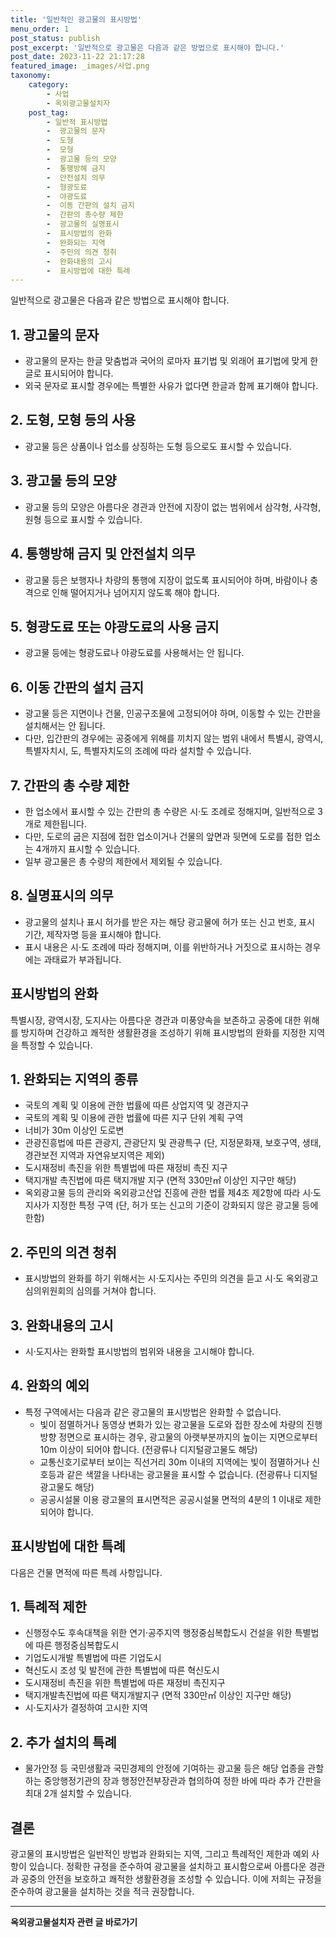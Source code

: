 ```yaml
---
title: '일반적인 광고물의 표시방법'
menu_order: 1
post_status: publish
post_excerpt: '일반적으로 광고물은 다음과 같은 방법으로 표시해야 합니다.'
post_date: 2023-11-22 21:17:28
featured_image: _images/사업.png
taxonomy:
    category:
        - 사업
        - 옥외광고물설치자
    post_tag:
        - 일반적 표시방법
        -  광고물의 문자
        -  도형
        -  모형
        -  광고물 등의 모양
        -  통행방해 금지
        -  안전설치 의무
        -  형광도료
        -  야광도료
        -  이동 간판의 설치 금지
        -  간판의 총수량 제한
        -  광고물의 실명표시
        -  표시방법의 완화
        -  완화되는 지역
        -  주민의 의견 청취
        -  완화내용의 고시
        -  표시방법에 대한 특례
---
```



일반적으로 광고물은 다음과 같은 방법으로 표시해야 합니다. 

## 1. 광고물의 문자
- 광고물의 문자는 한글 맞춤법과 국어의 로마자 표기법 및 외래어 표기법에 맞게 한글로 표시되어야 합니다.
- 외국 문자로 표시할 경우에는 특별한 사유가 없다면 한글과 함께 표기해야 합니다.

## 2. 도형, 모형 등의 사용
- 광고물 등은 상품이나 업소를 상징하는 도형 등으로도 표시할 수 있습니다.

## 3. 광고물 등의 모양
- 광고물 등의 모양은 아름다운 경관과 안전에 지장이 없는 범위에서 삼각형, 사각형, 원형 등으로 표시할 수 있습니다.

## 4. 통행방해 금지 및 안전설치 의무
- 광고물 등은 보행자나 차량의 통행에 지장이 없도록 표시되어야 하며, 바람이나 충격으로 인해 떨어지거나 넘어지지 않도록 해야 합니다.

## 5. 형광도료 또는 야광도료의 사용 금지
- 광고물 등에는 형광도료나 야광도료를 사용해서는 안 됩니다.

## 6. 이동 간판의 설치 금지
- 광고물 등은 지면이나 건물, 인공구조물에 고정되어야 하며, 이동할 수 있는 간판을 설치해서는 안 됩니다.
- 다만, 입간판의 경우에는 공중에게 위해를 끼치지 않는 범위 내에서 특별시, 광역시, 특별자치시, 도, 특별자치도의 조례에 따라 설치할 수 있습니다.

## 7. 간판의 총 수량 제한
- 한 업소에서 표시할 수 있는 간판의 총 수량은 시·도 조례로 정해지며, 일반적으로 3개로 제한됩니다. 
- 다만, 도로의 굽은 지점에 접한 업소이거나 건물의 앞면과 뒷면에 도로를 접한 업소는 4개까지 표시할 수 있습니다.
- 일부 광고물은 총 수량의 제한에서 제외될 수 있습니다.

## 8. 실명표시의 의무
- 광고물의 설치나 표시 허가를 받은 자는 해당 광고물에 허가 또는 신고 번호, 표시 기간, 제작자명 등을 표시해야 합니다.
- 표시 내용은 시·도 조례에 따라 정해지며, 이를 위반하거나 거짓으로 표시하는 경우에는 과태료가 부과됩니다.

## 표시방법의 완화
특별시장, 광역시장, 도지사는 아름다운 경관과 미풍양속을 보존하고 공중에 대한 위해를 방지하며 건강하고 쾌적한 생활환경을 조성하기 위해 표시방법의 완화를 지정한 지역을 특정할 수 있습니다. 

## 1. 완화되는 지역의 종류
- 국토의 계획 및 이용에 관한 법률에 따른 상업지역 및 경관지구
- 국토의 계획 및 이용에 관한 법률에 따른 지구 단위 계획 구역
- 너비가 30m 이상인 도로변
- 관광진흥법에 따른 관광지, 관광단지 및 관광특구 (단, 지정문화재, 보호구역, 생태, 경관보전 지역과 자연유보지역은 제외)
- 도시재정비 촉진을 위한 특별법에 따른 재정비 촉진 지구
- 택지개발 촉진법에 따른 택지개발 지구 (면적 330만㎡ 이상인 지구만 해당)
- 옥외광고물 등의 관리와 옥외광고산업 진흥에 관한 법률 제4조 제2항에 따라 시·도지사가 지정한 특정 구역 (단, 허가 또는 신고의 기준이 강화되지 않은 광고물 등에 한함)

## 2. 주민의 의견 청취
- 표시방법의 완화를 하기 위해서는 시·도지사는 주민의 의견을 듣고 시·도 옥외광고심의위원회의 심의를 거쳐야 합니다.

## 3. 완화내용의 고시
- 시·도지사는 완화할 표시방법의 범위와 내용을 고시해야 합니다.

## 4. 완화의 예외
- 특정 구역에서는 다음과 같은 광고물의 표시방법은 완화할 수 없습니다.
  - 빛이 점멸하거나 동영상 변화가 있는 광고물을 도로와 접한 장소에 차량의 진행방향 정면으로 표시하는 경우, 광고물의 아랫부분까지의 높이는 지면으로부터 10m 이상이 되어야 합니다. (전광류나 디지털광고물도 해당)
  - 교통신호기로부터 보이는 직선거리 30m 이내의 지역에는 빛이 점멸하거나 신호등과 같은 색깔을 나타내는 광고물을 표시할 수 없습니다. (전광류나 디지털광고물도 해당)
  - 공공시설물 이용 광고물의 표시면적은 공공시설물 면적의 4분의 1 이내로 제한되어야 합니다.

## 표시방법에 대한 특례

다음은 건물 면적에 따른 특례 사항입니다.

## 1. 특례적 제한
- 신행정수도 후속대책을 위한 연기·공주지역 행정중심복합도시 건설을 위한 특별법에 따른 행정중심복합도시
- 기업도시개발 특별법에 따른 기업도시
- 혁신도시 조성 및 발전에 관한 특별법에 따른 혁신도시
- 도시재정비 촉진을 위한 특별법에 따른 재정비 촉진지구
- 택지개발촉진법에 따른 택지개발지구 (면적 330만㎡ 이상인 지구만 해당)
- 시·도지사가 결정하여 고시한 지역

## 2. 추가 설치의 특례
- 물가안정 등 국민생활과 국민경제의 안정에 기여하는 광고물 등은 해당 업종을 관할하는 중앙행정기관의 장과 행정안전부장관과 협의하여 정한 바에 따라 추가 간판을 최대 2개 설치할 수 있습니다.

## 결론


광고물의 표시방법은 일반적인 방법과 완화되는 지역, 그리고 특례적인 제한과 예외 사항이 있습니다. 정확한 규정을 준수하여 광고물을 설치하고 표시함으로써 아름다운 경관과 공중의 안전을 보호하고 쾌적한 생활환경을 조성할 수 있습니다. 이에 저희는 규정을 준수하여 광고물을 설치하는 것을 적극 권장합니다.
<!-- wp:separator -->
<hr class="wp-block-separator has-alpha-channel-opacity"/>
<!-- /wp:separator -->

<!-- wp:group {"backgroundColor":"base","layout":{"type":"constrained"}} -->
<div class="wp-block-group has-base-background-color has-background"><!-- wp:paragraph {"align":"center","fontSize":"medium"} -->
<p class="has-text-align-center has-large-font-size"><strong>옥외광고물설치자 관련 글 바로가기</strong></p>
<!-- /wp:paragraph -->


<!-- wp:latest-posts
{"categories":[{"id":27298,"count":19,"description":"","link":"https://uknowlaw.com/category/%ec%98%a5%ec%99%b8%ea%b4%91%ea%b3%a0%eb%ac%bc%ec%84%a4%ec%b9%98%ec%9e%90/","name":"옥외광고물설치자","slug":"옥외광고물설치자","taxonomy":"category","parent":0,"meta":[],"_links":{"self":[{"href":"https://uknowlaw.com/wp-json/wp/v2/categories/27298"}],"collection":[{"href":"https://uknowlaw.com/wp-json/wp/v2/categories"}],"about":[{"href":"https://uknowlaw.com/wp-json/wp/v2/taxonomies/category"}],"wp:post_type":[{"href":"https://uknowlaw.com/wp-json/wp/v2/posts?categories=27298"}],"curies":[{"name":"wp","href":"https://api.w.org/{rel}","templated":true}]}}],"postsToShow":100,"excerptLength":28,"postLayout":"grid","columns":2,"featuredImageAlign":"left","featuredImageSizeSlug":"large","fontSize":"small"} /--></div>
<!-- /wp:group -->